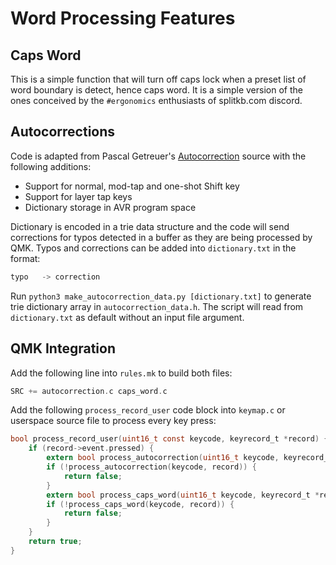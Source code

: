 # Word Processing Features

## Caps Word
This is a simple function that will turn off caps lock when a preset list of word boundary is detect, hence caps word. It is a simple version of the ones conceived by the `#ergonomics` enthusiasts of splitkb.com discord.

## Autocorrections
Code is adapted from Pascal Getreuer's [Autocorrection](https://getreuer.info/posts/keyboards/autocorrection) source with the following additions:
* Support for normal, mod-tap and one-shot Shift key
* Support for layer tap keys
* Dictionary storage in AVR program space

Dictionary is encoded in a trie data structure and the code will send corrections for typos detected in a buffer as they are being processed by QMK. Typos and corrections can be added into `dictionary.txt` in the format:
```c
typo   -> correction
```
Run `python3 make_autocorrection_data.py [dictionary.txt]` to generate trie dictionary array in `autocorrection_data.h`. The script will read from `dictionary.txt` as default without an input file argument.

## QMK Integration
Add the following line into `rules.mk` to build both files:
```c
SRC += autocorrection.c caps_word.c
```
Add the following `process_record_user` code block into `keymap.c` or userspace source file to process every key press:
```c
bool process_record_user(uint16_t const keycode, keyrecord_t *record) {
    if (record->event.pressed) {
        extern bool process_autocorrection(uint16_t keycode, keyrecord_t* record);
        if (!process_autocorrection(keycode, record)) {
            return false;
        }
        extern bool process_caps_word(uint16_t keycode, keyrecord_t *record);
        if (!process_caps_word(keycode, record)) {
            return false;
        }
    }
    return true;
}
```
